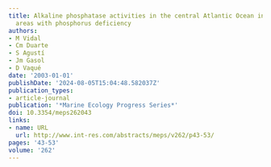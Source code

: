 ```yaml
---
title: Alkaline phosphatase activities in the central Atlantic Ocean indicate large
  areas with phosphorus deficiency
authors:
- M Vidal
- Cm Duarte
- S Agustí
- Jm Gasol
- D Vaqué
date: '2003-01-01'
publishDate: '2024-08-05T15:04:48.582037Z'
publication_types:
- article-journal
publication: '*Marine Ecology Progress Series*'
doi: 10.3354/meps262043
links:
- name: URL
  url: http://www.int-res.com/abstracts/meps/v262/p43-53/
pages: '43-53'
volume: '262'
---
```

